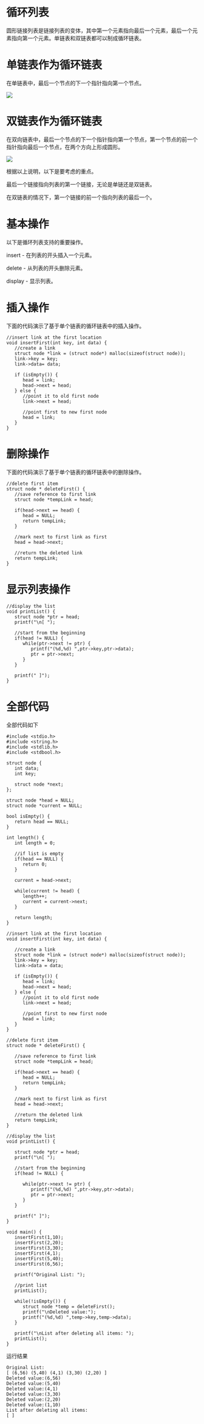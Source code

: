 # 循环列表

圆形链接列表是链接列表的变体，其中第一个元素指向最后一个元素，最后一个元素指向第一个元素。单链表和双链表都可以制成循环链表。

# 单链表作为循环链表
在单链表中，最后一个节点的下一个指针指向第一个节点。

![](./images/singly_circular_linked_list.jpg)

# 双链表作为循环链表
在双向链表中，最后一个节点的下一个指针指向第一个节点，第一个节点的前一个指针指向最后一个节点，在两个方向上形成圆形。

![](./images/doubly_circular_linked_list.jpg)

根据以上说明，以下是要考虑的重点。

最后一个链接指向列表的第一个链接，无论是单链还是双链表。

在双链表的情况下，第一个链接的前一个指向列表的最后一个。

# 基本操作
以下是循环列表支持的重要操作。

insert - 在列表的开头插入一个元素。

delete - 从列表的开头删除元素。

display - 显示列表。


# 插入操作
下面的代码演示了基于单个链表的循环链表中的插入操作。

```
//insert link at the first location
void insertFirst(int key, int data) {
   //create a link
   struct node *link = (struct node*) malloc(sizeof(struct node));
   link->key = key;
   link->data= data;
	
   if (isEmpty()) {
      head = link;
      head->next = head;
   } else {
      //point it to old first node
      link->next = head;
		
      //point first to new first node
      head = link;
   }   
}

```

# 删除操作
下面的代码演示了基于单个链表的循环链表中的删除操作。

```
//delete first item
struct node * deleteFirst() {
   //save reference to first link
   struct node *tempLink = head;
	
   if(head->next == head) {  
      head = NULL;
      return tempLink;
   }     

   //mark next to first link as first 
   head = head->next;
	
   //return the deleted link
   return tempLink;
}

```

# 显示列表操作
```
//display the list
void printList() {
   struct node *ptr = head;
   printf("\n[ ");
	
   //start from the beginning
   if(head != NULL) {
      while(ptr->next != ptr) {     
         printf("(%d,%d) ",ptr->key,ptr->data);
         ptr = ptr->next;
      }
   }
	
   printf(" ]");
}

```

# 全部代码
全部代码如下
```
#include <stdio.h>
#include <string.h>
#include <stdlib.h>
#include <stdbool.h>

struct node {
   int data;
   int key;
	
   struct node *next;
};

struct node *head = NULL;
struct node *current = NULL;

bool isEmpty() {
   return head == NULL;
}

int length() {
   int length = 0;

   //if list is empty
   if(head == NULL) {
      return 0;
   }

   current = head->next;

   while(current != head) {
      length++;
      current = current->next;   
   }
	
   return length;
}

//insert link at the first location
void insertFirst(int key, int data) {

   //create a link
   struct node *link = (struct node*) malloc(sizeof(struct node));
   link->key = key;
   link->data = data;
	
   if (isEmpty()) {
      head = link;
      head->next = head;
   } else {
      //point it to old first node
      link->next = head;
		
      //point first to new first node
      head = link;
   }    
}

//delete first item
struct node * deleteFirst() {

   //save reference to first link
   struct node *tempLink = head;
	
   if(head->next == head) {  
      head = NULL;
      return tempLink;
   }     

   //mark next to first link as first 
   head = head->next;
	
   //return the deleted link
   return tempLink;
}

//display the list
void printList() {

   struct node *ptr = head;
   printf("\n[ ");
	
   //start from the beginning
   if(head != NULL) {
	
      while(ptr->next != ptr) {     
         printf("(%d,%d) ",ptr->key,ptr->data);
         ptr = ptr->next;
      }
   }
	
   printf(" ]");
}

void main() {
   insertFirst(1,10);
   insertFirst(2,20);
   insertFirst(3,30);
   insertFirst(4,1);
   insertFirst(5,40);
   insertFirst(6,56); 

   printf("Original List: "); 
	
   //print list
   printList();

   while(!isEmpty()) {            
      struct node *temp = deleteFirst();
      printf("\nDeleted value:");  
      printf("(%d,%d) ",temp->key,temp->data);
   }   
	
   printf("\nList after deleting all items: ");
   printList();   
}

```

运行结果

```
Original List: 
[ (6,56) (5,40) (4,1) (3,30) (2,20) ]
Deleted value:(6,56) 
Deleted value:(5,40) 
Deleted value:(4,1) 
Deleted value:(3,30) 
Deleted value:(2,20) 
Deleted value:(1,10) 
List after deleting all items: 
[ ]
```